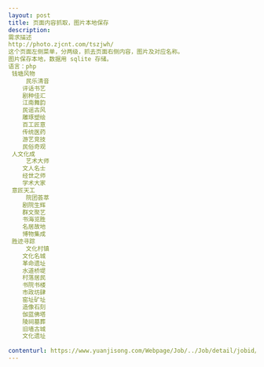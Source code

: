 ```yaml
---                
layout: post       
title: 页面内容抓取，图片本地保存           
description: 
需求描述
http://photo.zjcnt.com/tszjwh/这个页面左侧菜单，分两级，抓去页面右侧内容，图片及对应名称。图片保存本地，数据用 sqlite 存储。语言：php 钱塘风物     民乐清音    评话书艺    剧种佳汇    江南舞韵    民谣古风    雕琢塑绘    百工匠意    传统医药    游艺竞技    民俗奇观 人文化成     艺术大师    文人名士    经世之师    学术大家 意匠天工     院团荟萃    剧院生辉    群文聚艺    书海览胜    名居故地    博物集成 胜迹寻踪     文化村镇    文化名城    革命遗址    水道桥堤    村落居民    书院书楼    市政坊肆    窑址矿址    造像石刻    伽蓝佛塔    陵祠墓葬    旧墙古城    文化遗址
     
contenturl: https://www.yuanjisong.com/Webpage/Job/../Job/detail/jobid/101473      
---                 
```

